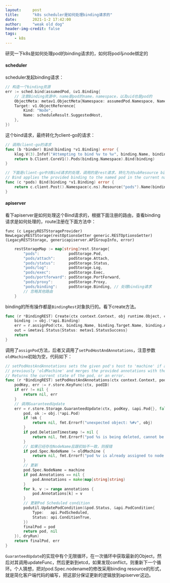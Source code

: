 ```yaml
---
layout:     post
title:      "k8s scheduler是如何处理binding请求的"
date:       2021-1-2 17:42:00
author:     "weak old dog"
header-img-credit: false
tags:
    - k8s
---
```


研究一下k8s是如何处理pod的binding请求的，如何将pod与node绑定的
#### scheduler
scheduler发起binding请求：
```go
// 构造一个binding资源
err := sched.bind(assumedPod, &v1.Binding{
    // 注意Binding资源中，name是pod的name，namespace，以及uid也是pod的
    ObjectMeta: metav1.ObjectMeta{Namespace: assumedPod.Namespace, Name: assumedPod.Name, UID: assumedPod.UID},
    Target: v1.ObjectReference{
        Kind: "Node",
        Name: scheduleResult.SuggestedHost,
    },
})
```
这个bind请求，最终转化为client-go的请求：
```go
// 调用client-go的请求
func (b *binder) Bind(binding *v1.Binding) error {
	klog.V(3).Infof("Attempting to bind %v to %v", binding.Name, binding.Target.Name)
	return b.Client.CoreV1().Pods(binding.Namespace).Bind(binding)
}

// 下面是client-go中对Bind请求的处理，调用的是rest请求，转化为对subResource binding的处理
// Bind applies the provided binding to the named pod in the current namespace (binding.Namespace is ignored).
func (c *pods) Bind(binding *v1.Binding) error {
	return c.client.Post().Namespace(c.ns).Resource("pods").Name(binding.Name).SubResource("binding").Body(binding).Do().Error()
}
```

#### apiserver
看下apiserver是如何处理这个Bind请求的，根据下面注册的路由，查看binding请求是如何处理的，route注册在下面方法中：

`func (c LegacyRESTStorageProvider) NewLegacyRESTStorage(restOptionsGetter generic.RESTOptionsGetter) (LegacyRESTStorage, genericapiserver.APIGroupInfo, error) `

```go
	restStorageMap := map[string]rest.Storage{
		"pods":             podStorage.Pod,
		"pods/attach":      podStorage.Attach,
		"pods/status":      podStorage.Status,
		"pods/log":         podStorage.Log,
		"pods/exec":        podStorage.Exec,
		"pods/portforward": podStorage.PortForward,
		"pods/proxy":       podStorage.Proxy,
        "pods/binding":     podStorage.Binding, // 处理binding请求
        // 忽略其他路由
    }
```
binding的所有操作都是`BindingRest`对象执行的。看下create方法。
```go
func (r *BindingREST) Create(ctx context.Context, obj runtime.Object, createValidation rest.ValidateObjectFunc, options *metav1.CreateOptions) (out runtime.Object, err error) {
	binding := obj.(*api.Binding)
	err = r.assignPod(ctx, binding.Name, binding.Target.Name, binding.Annotations, dryrun.IsDryRun(options.DryRun))
	out = &metav1.Status{Status: metav1.StatusSuccess}
	return
}
```
调用了`assignPod`方法，后者又调用了`setPodHostAndAnnotations`，注意参数`oldMachine`初始为空，代码如下：
```go
// setPodHostAndAnnotations sets the given pod's host to 'machine' if and only if it was
// previously 'oldMachine' and merges the provided annotations with those of the pod.
// Returns the current state of the pod, or an error.
func (r *BindingREST) setPodHostAndAnnotations(ctx context.Context, podID, oldMachine, machine string, annotations map[string]string, dryRun bool) (finalPod *api.Pod, err error) {
	podKey, err := r.store.KeyFunc(ctx, podID)
	if err != nil {
		return nil, err
    }
    // 调用GuaranteedUpdate
	err = r.store.Storage.GuaranteedUpdate(ctx, podKey, &api.Pod{}, false/*ignoreNotFound*/, nil/*preconditions*/, storage.SimpleUpdate(func(obj runtime.Object) (runtime.Object, error) {
		pod, ok := obj.(*api.Pod)
		if !ok {
			return nil, fmt.Errorf("unexpected object: %#v", obj)
		}
		if pod.DeletionTimestamp != nil {
			return nil, fmt.Errorf("pod %s is being deleted, cannot be assigned to a host", pod.Name)
        }
        // 如果已经存在NodeName且跟初始不一致，则报错
		if pod.Spec.NodeName != oldMachine {
			return nil, fmt.Errorf("pod %v is already assigned to node %q", pod.Name, pod.Spec.NodeName)
        }
        // 更新
		pod.Spec.NodeName = machine
		if pod.Annotations == nil {
			pod.Annotations = make(map[string]string)
		}
		for k, v := range annotations {
			pod.Annotations[k] = v
        }
        // 更新Pod Scheduled condition
		podutil.UpdatePodCondition(&pod.Status, &api.PodCondition{
			Type:   api.PodScheduled,
			Status: api.ConditionTrue,
		})
		finalPod = pod
		return pod, nil
	}), dryRun)
	return finalPod, err
}
```
`GuaranteedUpdate`的实现中有个无限循环，在一次循环中获取最新的Object，然后对其调用updateFunc，然后更新到etcd，如果发现conflict，则重新下一个循环。个人猜想，把对pod.Spec.nodename的修改采用binding resource的形式，就是简化客户端代码的编写，把这部分保证更新的逻辑放到apiserver这边。